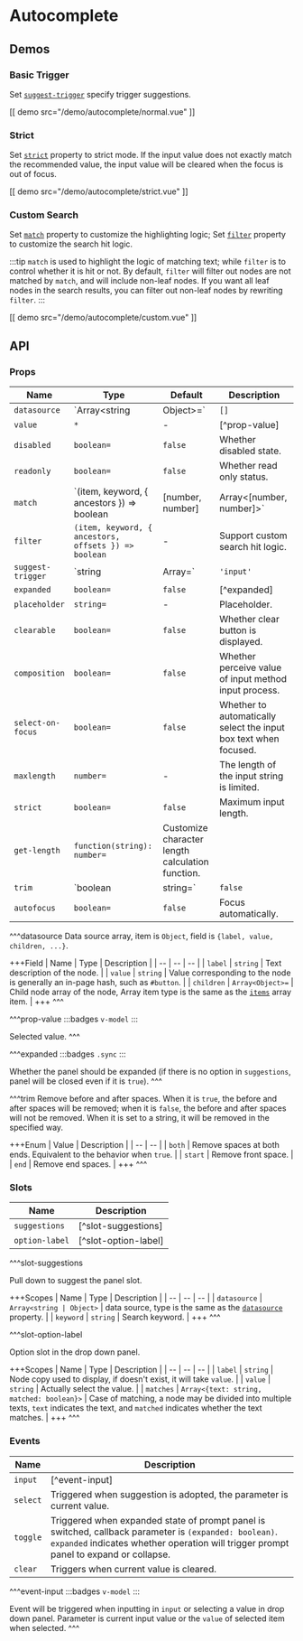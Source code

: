 # Autocomplete

## Demos

### Basic Trigger

Set [`suggest-trigger`](#props-suggest-trigger) specify trigger suggestions.

[[ demo src="/demo/autocomplete/normal.vue" ]]

### Strict

Set [`strict`](#props-strict) property to strict mode. If the input value does not exactly match the recommended value, the input value will be cleared when the focus is out of focus.

[[ demo src="/demo/autocomplete/strict.vue" ]]

### Custom Search

Set [`match`](#props-match) property to customize the highlighting logic; Set [`filter`](#props-filter) property to customize the search hit logic.

:::tip
`match` is used to highlight the logic of matching text; while `filter` is to control whether it is hit or not. By default, `filter` will filter out nodes are not matched by `match`, and will include non-leaf nodes. If you want all leaf nodes in the search results, you can filter out non-leaf nodes by rewriting `filter`.
:::

[[ demo src="/demo/autocomplete/custom.vue" ]]

## API

### Props

| Name | Type | Default | Description |
| -- | -- | -- | -- |
| ``datasource`` | `Array<string | Object>=` | `[]` | [^datasource] |
| ``value`` | `*` | - | [^prop-value] |
| ``disabled`` | `boolean=` | `false` | Whether disabled state. |
| ``readonly`` | `boolean=` | `false` | Whether read only status. |
| ``match`` | `(item, keyword, { ancestors }) => boolean | [number, number] | Array<[number, number]>` | - | Supports custom highlighting logic, and matches case-insensitive substrings by default. |
| ``filter`` | `(item, keyword, { ancestors, offsets }) => boolean` | - | Support custom search hit logic. |
| ``suggest-trigger`` | `string | Array<string>=` | `'input'` | Trigger the suggestion drop-down panel, the available values are: `'input'`, `'focus'`. |
| ``expanded`` | `boolean=` | `false` | [^expanded] |
| ``placeholder`` | `string=` | - | Placeholder. |
| ``clearable`` | `boolean=` | `false` | Whether clear button is displayed. |
| ``composition`` | `boolean=` | `false` | Whether perceive value of input method input process. |
| ``select-on-focus`` | `boolean=` | `false` | Whether to automatically select the input box text when focused. |
| ``maxlength`` | `number=` | - | The length of the input string is limited. |
| ``strict`` | `boolean=` | `false` | Maximum input length. |
| ``get-length`` | `function(string): number=` | Customize character length calculation function. |
| ``trim`` | `boolean | string=` | `false` | [^trim] |
| ``autofocus`` | `boolean=` | `false` | Focus automatically. |

^^^datasource
Data source array, item is `Object`, field is `{label, value, children, ...}`.

+++Field
| Name | Type | Description |
| -- | -- | -- |
| `label` | `string` | Text description of the node. |
| `value` | `string` | Value corresponding to the node is generally an in-page hash, such as `#button`. |
| `children` | `Array<Object>=` | Child node array of the node, Array item type is the same as the [`items`](#props-items) array item. |
+++
^^^

^^^prop-value
:::badges
`v-model`
:::

Selected value.
^^^

^^^expanded
:::badges
`.sync`
:::

Whether the panel should be expanded (if there is no option in `suggestions`, panel will be closed even if it is `true`).
^^^

^^^trim
Remove before and after spaces. When it is `true`, the before and after spaces will be removed; when it is `false`, the before and after spaces will not be removed. When it is set to a string, it will be removed in the specified way.

+++Enum
| Value | Description |
| -- | -- |
| `both` | Remove spaces at both ends. Equivalent to the behavior when `true`. |
| `start` | Remove front space. |
| `end` | Remove end spaces. |
+++
^^^

### Slots

| Name | Description |
| -- | -- |
| ``suggestions`` | [^slot-suggestions] |
| ``option-label`` | [^slot-option-label] |

^^^slot-suggestions

Pull down to suggest the panel slot.

+++Scopes
| Name | Type | Description |
| -- | -- | -- |
| `datasource` | `Array<string | Object>` | data source, type is the same as the [`datasource`](#props-datasource) property. |
| `keyword` | `string` | Search keyword. |
+++
^^^

^^^slot-option-label

Option slot in the drop down panel.

+++Scopes
| Name | Type | Description |
| -- | -- | -- |
| `label` | `string` | Node copy used to display, if doesn't exist, it will take `value`. |
| `value` | `string` | Actually select the value. |
| `matches` | `Array<{text: string, matched: boolean}>` | Case of matching, a node may be divided into multiple texts, `text` indicates the text, and `matched` indicates whether the text matches. |
+++
^^^

### Events

| Name  | Description |
| -- | -- |
| ``input`` | [^event-input] |
| ``select`` | Triggered when suggestion is adopted, the parameter is current value. |
| ``toggle`` | Triggered when expanded state of prompt panel is switched, callback parameter is `(expanded: boolean)`. `expanded` indicates whether operation will trigger prompt panel to expand or collapse. |
| ``clear`` | Triggers when current value is cleared. |

^^^event-input
:::badges
`v-model`
:::

Event will be triggered when inputting in `input` or selecting a value in drop down panel. Parameter is current input value or the `value` of selected item when selected.
^^^
